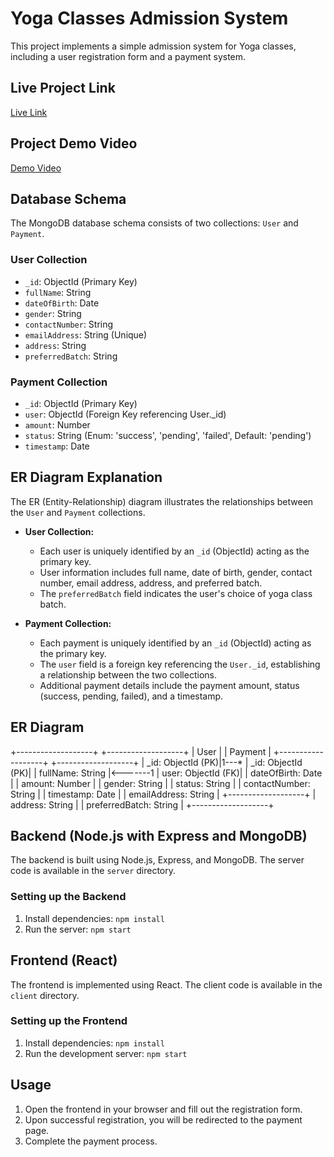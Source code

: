 

# Yoga Classes Admission System

This project implements a simple admission system for Yoga classes, including a user registration form and a payment system.

## Live Project Link

[Live Link](https://yoga-classes-addmission-form.netlify.app/)

## Project Demo Video 

[Demo Video](https://drive.google.com/file/d/11Y8mai3JOy05sRaYWynLf5q18NObd41A/view?usp=drive_link)




## Database Schema

The MongoDB database schema consists of two collections: `User` and `Payment`.

### User Collection

- `_id`: ObjectId (Primary Key)
- `fullName`: String
- `dateOfBirth`: Date
- `gender`: String
- `contactNumber`: String
- `emailAddress`: String (Unique)
- `address`: String
- `preferredBatch`: String

### Payment Collection

- `_id`: ObjectId (Primary Key)
- `user`: ObjectId (Foreign Key referencing User._id)
- `amount`: Number
- `status`: String (Enum: 'success', 'pending', 'failed', Default: 'pending')
- `timestamp`: Date

## ER Diagram Explanation

The ER (Entity-Relationship) diagram illustrates the relationships between the `User` and `Payment` collections.

- **User Collection:**
  - Each user is uniquely identified by an `_id` (ObjectId) acting as the primary key.
  - User information includes full name, date of birth, gender, contact number, email address, address, and preferred batch.
  - The `preferredBatch` field indicates the user's choice of yoga class batch.

- **Payment Collection:**
  - Each payment is uniquely identified by an `_id` (ObjectId) acting as the primary key.
  - The `user` field is a foreign key referencing the `User._id`, establishing a relationship between the two collections.
  - Additional payment details include the payment amount, status (success, pending, failed), and a timestamp.

## ER Diagram

+-------------------+          +-------------------+
|       User        |          |      Payment      |
+-------------------+          +-------------------+
| _id: ObjectId (PK)|1---*     | _id: ObjectId (PK)|
| fullName: String  |<-------1 | user: ObjectId (FK)|
| dateOfBirth: Date |          | amount: Number    |
| gender: String    |          | status: String    |
| contactNumber: String |      | timestamp: Date   |
| emailAddress: String   |      +-------------------+
| address: String   |
| preferredBatch: String |
+-------------------+



## Backend (Node.js with Express and MongoDB)

The backend is built using Node.js, Express, and MongoDB. The server code is available in the `server` directory.

### Setting up the Backend

1. Install dependencies: `npm install`
2. Run the server: `npm start`

## Frontend (React)

The frontend is implemented using React. The client code is available in the `client` directory.

### Setting up the Frontend

1. Install dependencies: `npm install`
2. Run the development server: `npm start`

## Usage

1. Open the frontend in your browser and fill out the registration form.
2. Upon successful registration, you will be redirected to the payment page.
3. Complete the payment process.



